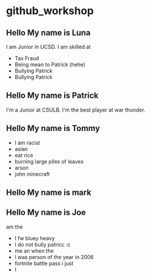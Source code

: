 # github_workshop

## Hello My name is Luna

I am Junior in UCSD. 
I am skilled at 
- Tax Fraud
- Being mean to Patrick (hehe)
- Bullying Patrick
- Bullying Patrick


## Hello My name is Patrick
I'm a Junior at CSULB.
I'm the best player at war thunder.






## Hello My name is Tommy
- I am racist
- asian
- eat rice
- burning large piles of leaves
- arson
- john minecraft


## Hello My name is mark







## Hello My name is Joe
am the
- I fw bluey heavy
- I do not bully patricc :c
- me an when the
- I was person of the year in 2006
- fortnite battle pass i just
- I

